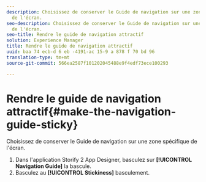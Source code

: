 ```yaml
---
description: Choisissez de conserver le Guide de navigation sur une zone spécifique
  de l'écran.
seo-description: Choisissez de conserver le Guide de navigation sur une zone spécifique
  de l'écran.
seo-title: Rendre le guide de navigation attractif
solution: Experience Manager
title: Rendre le guide de navigation attractif
uuid: baa 74 ecb-d 6 eb -4191-ac 15-9 a 878 f 70 bd 96
translation-type: tm+mt
source-git-commit: 566ea2587f101202045488e9f4edf73ece100293

---
```



# Rendre le guide de navigation attractif{#make-the-navigation-guide-sticky}

Choisissez de conserver le Guide de navigation sur une zone spécifique de l'écran.

1. Dans l'application Storify 2 App Designer, basculez sur **[!UICONTROL Navigation Guide]** la bascule.
1. Basculez au **[!UICONTROL Stickiness]** basculement.
